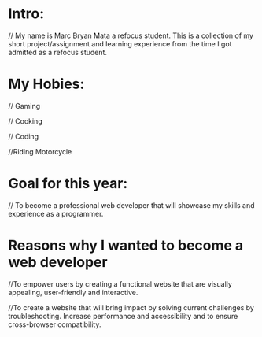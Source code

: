 # Intro:
// My name is Marc Bryan Mata a refocus student. This is a collection of my short project/assignment and learning experience from the time I got admitted as a refocus student.

# My Hobies:
// Gaming

// Cooking

// Coding

//Riding Motorcycle

# Goal for this year:
// To become a professional web developer that will showcase my skills and experience as a programmer.

# Reasons why I wanted to become a web developer
//To empower users by creating a functional website that are visually appealing, user-friendly and interactive.

//To create a website that will bring impact by solving current challenges by troubleshooting. Increase performance and accessibility and to ensure cross-browser compatibility.
